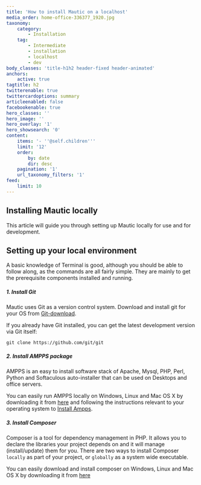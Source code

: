 ```yaml
---
title: 'How to install Mautic on a localhost'
media_order: home-office-336377_1920.jpg
taxonomy:
    category:
        - Installation
    tag:
        - Intermediate
        - installation
        - localhost
        - dev
body_classes: 'title-h1h2 header-fixed header-animated'
anchors:
    active: true
tagtitle: h2
twitterenable: true
twittercardoptions: summary
articleenabled: false
facebookenable: true
hero_classes: ''
hero_image: ''
hero_overlay: '1'
hero_showsearch: '0'
content:
    items: '- ''@self.children'''
    limit: '12'
    order:
        by: date
        dir: desc
    pagination: '1'
    url_taxonomy_filters: '1'
feed:
    limit: 10
---
```


## Installing Mautic locally
This article will guide you through setting up Mautic locally for use and for development.

## Setting up your local environment
A basic knowledge of Terminal is good, although you should be able to follow along, as the commands are all fairly simple. They are mainly to get the prerequisite components installed and running.

##### 1. Install Git
Mautic uses Git as a version control system. Download and install git for your OS from [Git-download][git].

If you already have Git installed, you can get the latest development version via Git itself:

```
git clone https://github.com/git/git

```
##### 2. Install AMPPS package
AMPPS is an easy to install software stack of Apache, Mysql, PHP, Perl, Python and Softaculous auto-installer that can be used on Desktops and office servers. 

You can easily run AMPPS locally on Windows, Linux and Mac OS X by downloading it from [here][ampps download] and following the instructions relevant to your operating system to [Install Ampps][ampps install]. 

##### 3. Install Composer
Composer is a tool for dependency management in PHP. It allows you to declare the libraries your project depends on and it will manage (install/update) them for you. There are two ways to install Composer `locally` as part of your project, or `globally` as a system wide executable.

You can easily download and install composer on Windows, Linux and Mac OS X by downloading it from [here][composer] 


[git]:<https://git-scm.com/downloads>
[ampps download]: <http://www.ampps.com/downloads>
[ampps install]: <http://www.ampps.com/wiki/Main_Page>
[composer]: <https://getcomposer.org/doc/00-intro.md>
